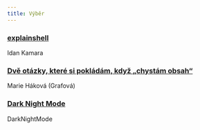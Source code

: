 ```yaml
---
title: Výběr
---
```


### [explainshell](https://explainshell.com/)
Idan Kamara

### [Dvě otázky, které si pokládám, když „chystám obsah“](https://www.sibiranka.cz/blog/proc-to-tu-je/)
Marie Háková (Grafová)

### [Dark Night Mode](https://github.com/DarkNightMode/Dark-Night-Mode-Chrome-Extension)
DarkNightMode
